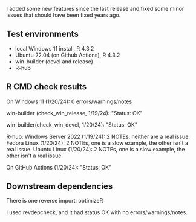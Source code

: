 I added some new features since the last release and fixed some minor issues
that should have been fixed years ago.

## Test environments
* local Windows 11 install, R 4.3.2
* Ubuntu 22.04 (on Github Actions), R 4.3.2
* win-builder (devel and release)
* R-hub

## R CMD check results

On Windows 11 (1/20/24): 0 errors/warnings/notes

win-builder (check_win_release, 1/19/24): "Status: OK"

win-builder(check_win_devel, 1/20/24): "Status: OK"

R-hub:
Windows Server 2022 (1/19/24): 2 NOTEs, neither are a real issue.
Fedora Linux (1/20/24): 2 NOTEs, one is a slow example, the other isn't a real issue.
Ubuntu Linux (1/20/24): 2 NOTEs, one is a slow example, the other isn't a real issue.

On GitHub Actions (1/20/24): "Status: OK"

## Downstream dependencies

There is one reverse import: optimizeR

I used revdepcheck, and it had status OK with no errors/warnings/notes.
